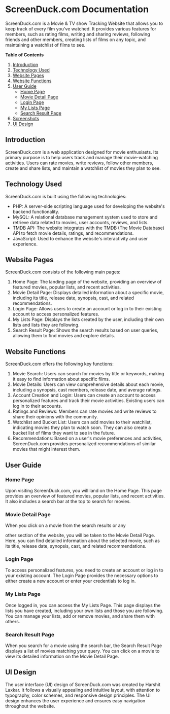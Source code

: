 # ScreenDuck.com Documentation

ScreenDuck.com is a Movie & TV show Tracking Website that allows you to keep track of every film you've watched. It provides various features for members, such as rating films, writing and sharing reviews, following friends and other members, creating lists of films on any topic, and maintaining a watchlist of films to see.

**Table of Contents**
1. [Introduction](#introduction)
2. [Technology Used](#technology-used)
3. [Website Pages](#website-pages)
4. [Website Functions](#website-functions)
5. [User Guide](#user-guide)
   - [Home Page](#home-page)
   - [Movie Detail Page](#movie-detail-page)
   - [Login Page](#login-page)
   - [My Lists Page](#my-lists-page)
   - [Search Result Page](#search-result-page)
6. [Screenshots](#screenshots)
7. [UI Design](#ui-design)

## Introduction
ScreenDuck.com is a web application designed for movie enthusiasts. Its primary purpose is to help users track and manage their movie-watching activities. Users can rate movies, write reviews, follow other members, create and share lists, and maintain a watchlist of movies they plan to see.

## Technology Used
ScreenDuck.com is built using the following technologies:

- PHP: A server-side scripting language used for developing the website's backend functionality.
- MySQL: A relational database management system used to store and retrieve data related to movies, user accounts, reviews, and lists.
- TMDB API: The website integrates with the TMDB (The Movie Database) API to fetch movie details, ratings, and recommendations.
- JavaScript: Used to enhance the website's interactivity and user experience.

## Website Pages
ScreenDuck.com consists of the following main pages:

1. Home Page: The landing page of the website, providing an overview of featured movies, popular lists, and recent activities.
2. Movie Detail Page: Displays detailed information about a specific movie, including its title, release date, synopsis, cast, and related recommendations.
3. Login Page: Allows users to create an account or log in to their existing account to access personalized features.
4. My Lists Page: Displays the lists created by the user, including their own lists and lists they are following.
5. Search Result Page: Shows the search results based on user queries, allowing them to find movies and explore details.

## Website Functions
ScreenDuck.com offers the following key functions:

1. Movie Search: Users can search for movies by title or keywords, making it easy to find information about specific films.
2. Movie Details: Users can view comprehensive details about each movie, including a synopsis, cast members, release date, and average ratings.
3. Account Creation and Login: Users can create an account to access personalized features and track their movie activities. Existing users can log in to their accounts.
4. Ratings and Reviews: Members can rate movies and write reviews to share their opinions with the community.
5. Watchlist and Bucket List: Users can add movies to their watchlist, indicating movies they plan to watch soon. They can also create a bucket list of films they want to see in the future.
6. Recommendations: Based on a user's movie preferences and activities, ScreenDuck.com provides personalized recommendations of similar movies that might interest them.

## User Guide

### Home Page
Upon visiting ScreenDuck.com, you will land on the Home Page. This page provides an overview of featured movies, popular lists, and recent activities. It also includes a search bar at the top to search for movies.

### Movie Detail Page
When you click on a movie from the search results or any

 other section of the website, you will be taken to the Movie Detail Page. Here, you can find detailed information about the selected movie, such as its title, release date, synopsis, cast, and related recommendations.

### Login Page
To access personalized features, you need to create an account or log in to your existing account. The Login Page provides the necessary options to either create a new account or enter your credentials to log in.

### My Lists Page
Once logged in, you can access the My Lists Page. This page displays the lists you have created, including your own lists and those you are following. You can manage your lists, add or remove movies, and share them with others.

### Search Result Page
When you search for a movie using the search bar, the Search Result Page displays a list of movies matching your query. You can click on a movie to view its detailed information on the Movie Detail Page.



## UI Design

The user interface (UI) design of ScreenDuck.com was created by Harshit Laxkar. It follows a visually appealing and intuitive layout, with attention to typography, color schemes, and responsive design principles. The UI design enhances the user experience and ensures easy navigation throughout the website.

